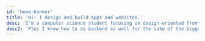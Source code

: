 ```yaml
---
id: 'home-banner'
title: 'Hi! I design and build apps and websites.'
desc: 'I’m a computer science student focusing on design-oriented front-end development, blending beautiful design with actual functionality and performance.'
desc2: 'Plus I know how to do backend as well for the sake of the bigger picture. Check out my projects below!'
---
```

